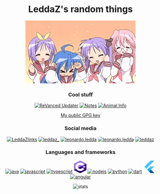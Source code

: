 <h1 style="text-align: center;">LeddaZ's random things</h1>

<p style="text-align: center;">
    <img src="./assets/luckystar.gif" alt="Lucky Star"/>
</p>

<h3 style="text-align: center;">Cool stuff</h3>

<p style="text-align: center;">
    <a href="https://github.com/LeddaZ/ReVancedUpdater"><img src="https://github-readme-stats.vercel.app/api/pin/?username=LeddaZ&repo=ReVancedUpdater&bg_color=1e1e2e&text_color=cdd6f4&icon_color=cba6f7&title_color=94e2d5" alt="ReVanced Updater"/></a>
    <a href="https://github.com/LeddaZ/notes"><img src="https://github-readme-stats.vercel.app/api/pin/?username=LeddaZ&repo=notes&bg_color=1e1e2e&text_color=cdd6f4&icon_color=cba6f7&title_color=94e2d5" alt="Notes"/></a>
    <a href="https://github.com/LeddaZ/animalinfo"><img src="https://github-readme-stats.vercel.app/api/pin/?username=LeddaZ&repo=animalinfo&bg_color=1e1e2e&text_color=cdd6f4&icon_color=cba6f7&title_color=94e2d5" alt="Animal Info"/></a>
</p>

<p style="text-align: center;"><a href="https://leddaz.github.io/files/gpg.asc">My public GPG key</a></p>

<h3 style="text-align: center;">Social media</h3>
<p style="text-align: center;">
    <a href="https://t.me/LeddaZlinks"><img src="https://www.vectorlogo.zone/logos/telegram/telegram-tile.svg" alt="LeddaZlinks" height="40" width="40"/></a>
    <a href="https://twitter.com/LeddaZ_"><img src="https://www.vectorlogo.zone/logos/twitter/twitter-tile.svg" alt="leddaz_" height="40" width="40"/></a>
    <a href="https://instagram.com/leonardo.ledda"><img src="https://www.vectorlogo.zone/logos/instagram/instagram-tile.svg" alt="leonardo.ledda" height="40" width="40"/></a>
    <a href="https://threads.com/leonardo.ledda"><img src="https://github.com/edent/SuperTinyIcons/raw/master/images/svg/threads.svg" alt="leonardo.ledda" height="41" width="41" style="border-radius: 6px"/></a>
    <a href="https://www.youtube.com/@LeddaZ"><img src="https://www.vectorlogo.zone/logos/youtube/youtube-tile.svg" alt="leddaz" height="40" width="40"/></a>
</p>

<h3 style="text-align: center;">Languages and frameworks</h3>
<p style="text-align: center;">
    <a href="https://www.java.com"><img src="https://www.vectorlogo.zone/logos/java/java-icon.svg" alt="java" width="40" height="40"/></a>
    <a href="https://www.javascript.com/"><img src="https://www.vectorlogo.zone/logos/javascript/javascript-vertical.svg" alt="javascript" width="40" height="40"/></a>
    <a href="https://www.typescriptlang.org/"><img src="https://upload.wikimedia.org/wikipedia/commons/4/4c/Typescript_logo_2020.svg" alt="typescript" width="40" height="40"/></a>
    <a href="https://docs.microsoft.com/en-us/dotnet/csharp/"><img src="./assets/csharp.svg" alt="csharp" width="40" height="40"/></a>
    <a href="https://nodejs.org"><img src="https://www.vectorlogo.zone/logos/nodejs/nodejs-icon.svg" alt="nodejs" width="40" height="40"/></a>
    <a href="https://www.python.org"><img src="https://www.vectorlogo.zone/logos/python/python-icon.svg" alt="python" width="40" height="40"/></a>
    <a href="https://dart.dev/"><img src="https://upload.wikimedia.org/wikipedia/commons/9/91/Dart-logo-icon.svg" alt="dart" width="40" height="40"/></a>
    <a href="https://flutter.dev/"><img src="./assets/flutter.svg" alt="flutter" width="40" height="40"/></a>
    <a href="https://angular.dev/"><img src="https://upload.wikimedia.org/wikipedia/commons/c/cf/Angular_full_color_logo.svg" alt="angular" width="40" height="40"/></a>
</p>

<p style="text-align: center;">
    <img src="https://github-readme-stats.vercel.app/api?username=LeddaZ&show_icons=true&bg_color=1e1e2e&text_color=cdd6f4&icon_color=cba6f7&title_color=94e2d5" alt="stats"/>
</p>
